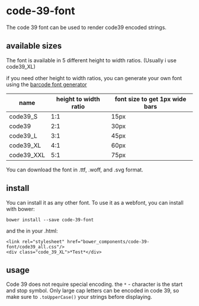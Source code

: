 # code-39-font

The code 39 font can be used to render code39 encoded strings.

## available sizes

The font is available in 5 different height to width ratios.
(Usually i use code39_XL)

if you need other height to width ratios, you can generate your own font using the [barcode font generator](test)

| name | height to width ratio | font size to get 1px wide bars |
| --- | --- | --- |
| code39_S | 1:1 | 15px |
| code39 | 2:1 | 30px |
| code39_L | 3:1 | 45px |
| code39_XL | 4:1 | 60px |
| code39_XXL | 5:1 | 75px |

You can download the font in .ttf, .woff, and .svg format.

## install

You can install it as any other font.
To use it as a webfont, you can install with bower:

    bower install --save code-39-font

and the in your .html:

    <link rel="stylesheet" href="bower_components/code-39-font/code39_all.css"/>
    <div class="code_39_XL">*Test*</div>

## usage

Code 39 does not require special encoding. the `*` - character is the start and stop symbol. Only large cap letters can be encoded in code 39, so make sure to `.toUpperCase()` your strings before displaying.
